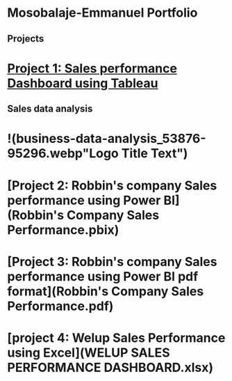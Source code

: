 # Mosobalaje-Emmanuel Portfolio
## Projects
# [Project 1: Sales performance Dashboard using Tableau](https://public.tableau.com/views/GlobalSuperstore_16940854698740/Story1?:language=en-US&:display_count=n&:origin=viz_share_link)
## Sales data analysis
# !(business-data-analysis_53876-95296.webp"Logo Title Text")
# [Project 2: Robbin's company Sales performance using Power BI](Robbin's Company Sales Performance.pbix)
# [Project 3: Robbin's company Sales performance using Power BI pdf format](Robbin's Company Sales Performance.pdf)
# [project 4: Welup Sales Performance using Excel](WELUP SALES PERFORMANCE DASHBOARD.xlsx)
